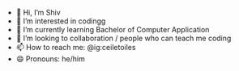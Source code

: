 - 👋 Hi, I’m Shiv
- 👀 I’m interested in codingg
- 🌱 I’m currently learning Bachelor of Computer Application
- 💞️ I’m looking to collaboration / people who can teach me coding
- 📫 How to reach me: @ig:ceiletoiles
- 😄 Pronouns: he/him